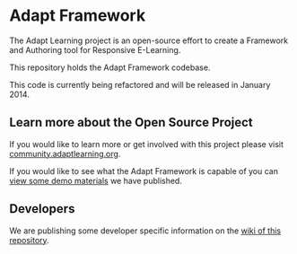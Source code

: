 Adapt Framework
===============
The Adapt Learning project is an open-source effort to create a Framework and Authoring tool for Responsive E-Learning.

This repository holds the Adapt Framework codebase.

This code is currently being refactored and will be released in January 2014.

## Learn more about the Open Source Project

If you would like to learn more or get involved with this project please visit [community.adaptlearning.org](http://community.adaptlearning.org/).

If you would like to see what the Adapt Framework is capable of you can [view some demo materials](https://community.adaptlearning.org/demo/index.html) we have published.

## Developers

We are publishing some developer specific information on the [wiki of this repository](https://github.com/adaptlearning/adapt_framework/wiki).


